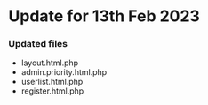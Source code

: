 # Update for 13th Feb 2023

### Updated files
* layout.html.php
* admin.priority.html.php
* userlist.html.php
* register.html.php
